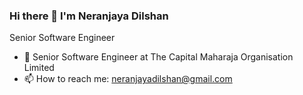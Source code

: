 ### Hi there 👋  I'm Neranjaya Dilshan
Senior Software Engineer

- 🌱 Senior Software Engineer at The Capital Maharaja Organisation Limited
- 📫 How to reach me: neranjayadilshan@gmail.com



 <!-- [![neranjaya's github stats](https://github-readme-stats.codestackr.vercel.app/api?username=neranjayadilshan&count_private=true&include_all_commits=true&theme=radical)](https://github.com/NeranjayaDilshan/NeranjayaDilshan/github-readme-stats) -->

<!-- [![neranjaya's github stats](https://github-readme-stats.vercel.app/api/top-langs/?username=neranjayadilshan&theme=radical)](https://github.com/NeranjayaDilshan/NeranjayaDilshan/github-readme-stats)-->
<!--
**NeranjayaDilshan/NeranjayaDilshan** is a ✨ _special_ ✨ repository because its `README.md` (this file) appears on your GitHub profile.

Here are some ideas to get you started:

- 🌱 I’m currently studing at Institute of Java and Software Enginnering (IJSE).
- 📫 How to reach me: neranjayadilshan@gmail.com   
